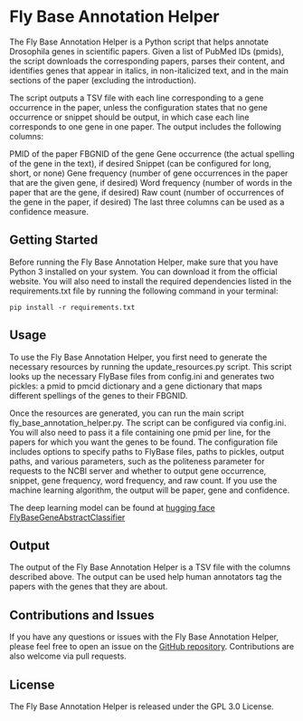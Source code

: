 # Fly Base Annotation Helper
The Fly Base Annotation Helper is a Python script that helps annotate Drosophila genes in scientific papers. Given a list 
of PubMed IDs (pmids), the script downloads the corresponding papers, parses their content, and identifies genes that 
appear in italics, in non-italicized text, and in the main sections of the paper (excluding the introduction).

The script outputs a TSV file with each line corresponding to a gene occurrence in the paper, unless the configuration 
states that no gene occurrence or snippet should be output, in which case each line corresponds to one gene in one paper.
The output includes the following columns:

PMID of the paper
FBGNID of the gene
Gene occurrence (the actual spelling of the gene in the text), if desired
Snippet (can be configured for long, short, or none)
Gene frequency (number of gene occurrences in the paper that are the given gene, if desired)
Word frequency (number of words in the paper that are the gene, if desired)
Raw count (number of occurrences of the gene in the paper, if desired)
The last three columns can be used as a confidence measure.

## Getting Started
Before running the Fly Base Annotation Helper, make sure that you have Python 3 installed on your system. You can download
it from the official website. You will also need to install the required dependencies listed in the requirements.txt file
by running the following command in your terminal:

```pip install -r requirements.txt```

## Usage
To use the Fly Base Annotation Helper, you first need to generate the necessary resources by running the 
update_resources.py script. This script looks up the necessary FlyBase files from config.ini and generates two pickles: 
a pmid to pmcid dictionary and a gene dictionary that maps different spellings of the genes to their FBGNID.

Once the resources are generated, you can run the main script fly_base_annotation_helper.py. The script can be 
configured via config.ini. You will also need to pass it a file containing one pmid per line, for the papers for which you
want the genes to be found. The configuration file includes options to specify paths to FlyBase files, paths to pickles,
output paths, and various parameters, such as the politeness parameter for requests to the NCBI server and whether to 
output gene occurrence, snippet, gene frequency, word frequency, and raw count. If you use the machine learning algorithm, the output will be paper, gene and confidence.

The deep learning model can be found at [hugging face FlyBaseGeneAbstractClassifier](https://huggingface.co/cgrivaz/FlyBaseGeneAbstractClassifier)

## Output
The output of the Fly Base Annotation Helper is a TSV file with the columns described above. The output can be used help
human annotators tag the papers with the genes that they are about.

## Contributions and Issues
If you have any questions or issues with the Fly Base Annotation Helper, please feel free to open an issue on the [GitHub 
repository](https://github.com/grivaz/FlyBaseAnnotationHelper). Contributions are also welcome via pull requests.

## License
The Fly Base Annotation Helper is released under the GPL 3.0 License.
